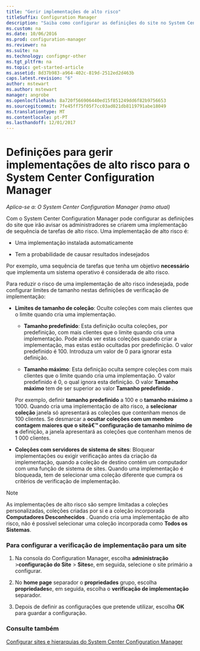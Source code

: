 ```yaml
---
title: "Gerir implementações de alto risco"
titleSuffix: Configuration Manager
description: "Saiba como configurar as definições do site no System Center Configuration Manager, para o avisar admins se criarem uma implementação de alto risco."
ms.custom: na
ms.date: 10/06/2016
ms.prod: configuration-manager
ms.reviewer: na
ms.suite: na
ms.technology: configmgr-other
ms.tgt_pltfrm: na
ms.topic: get-started-article
ms.assetid: 8d37b983-a964-402c-819d-2512ed2d463b
caps.latest.revision: "6"
author: mstewart
ms.author: mstewart
manager: angrobe
ms.openlocfilehash: 8a720f566906440ed15f851249dd6f82b9756653
ms.sourcegitcommit: 7fe45ff75f05f7cc03ad021db8119791abe18049
ms.translationtype: MT
ms.contentlocale: pt-PT
ms.lasthandoff: 12/01/2017
---
```

# <a name="settings-to-manage-high-risk-deployments-for-system-center-configuration-manager"></a>Definições para gerir implementações de alto risco para o System Center Configuration Manager

*Aplica-se a: O System Center Configuration Manager (ramo atual)*


Com o System Center Configuration Manager pode configurar as definições do site que irão avisar os administradores se criarem uma implementação de sequência de tarefas de alto risco. Uma implementação de alto risco é:  

-   Uma implementação instalada automaticamente  

-   Tem a probabilidade de causar resultados indesejados  

 Por exemplo, uma sequência de tarefas que tenha um objetivo **necessário** que implementa um sistema operativo é considerada de alto risco.  

 Para reduzir o risco de uma implementação de alto risco indesejada, pode configurar limites de tamanho nestas definições de verificação de implementação:  

-   **Limites de tamanho de coleção**: Oculte coleções com mais clientes que o limite quando cria uma implementação.  

    -   **Tamanho predefinido**: Esta definição oculta coleções, por predefinição, com mais clientes que o limite quando cria uma implementação. Pode ainda ver estas coleções quando criar a implementação, mas estas estão ocultadas por predefinição. O valor predefinido é 100. Introduza um valor de 0 para ignorar esta definição.  

    -   **Tamanho máximo**: Esta definição oculta sempre coleções com mais clientes que o limite quando cria uma implementação. O valor predefinido é 0, o qual ignora esta definição. O valor **Tamanho máximo** tem de ser superior ao valor **Tamanho predefinido** .  

     Por exemplo, definir **tamanho predefinido** a 100 e o **tamanho máximo** a 1000. Quando cria uma implementação de alto risco, a **selecionar coleção** janela só apresentará as coleções que contenham menos de 100 clientes. Se desmarcar a **ocultar coleções com um membro contagem maiores que o siteâ€™ configuração de tamanho mínimo de s** definição, a janela apresentará as coleções que contenham menos de 1 000 clientes.  

-   **Coleções com servidores de sistema de sites**: Bloquear implementações ou exigir verificação antes da criação da implementação, quando a coleção de destino contém um computador com uma função de sistema de sites. Quando uma implementação é bloqueada, tem de selecionar uma coleção diferente que cumpra os critérios de verificação de implementação.  

> [!NOTE]  
>  As implementações de alto risco são sempre limitadas a coleções personalizadas, coleções criadas por si e a coleção incorporada **Computadores Desconhecidos** . Quando cria uma implementação de alto risco, não é possível selecionar uma coleção incorporada como **Todos os Sistemas**.  

### <a name="to-configure-deployment-verification-for-a-site"></a>Para configurar a verificação de implementação para um site  

1.  Na consola do Configuration Manager, escolha **administração** >**configuração do Site** > **Sites**e, em seguida, selecione o site primário a configurar.  

2.  No **home page** separador o **propriedades** grupo, escolha **propriedades**e, em seguida, escolha o **verificação de implementação** separador.  

3.  Depois de definir as configurações que pretende utilizar, escolha **OK** para guardar a configuração.  

### <a name="see-also"></a>Consulte também  
 [Configurar sites e hierarquias do System Center Configuration Manager](../../core/servers/deploy/configure/configure-sites-and-hierarchies.md)
